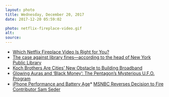 ```yaml
---
layout: photo
title: Wednesday, December 20, 2017
date: 2017-12-20 05:59:02

photo: netflix-fireplace-video.gif
alt:
source:
---
```


* [Which Netflix Fireplace Video Is Right for You?](https://melmagazine.com/which-netflix-fireplace-video-is-right-for-you-26a60a94787e)
* [The case against library fines—according to the head of New York Public Library](https://qz.com/1158839/the-case-against-library-fines-according-to-the-head-of-the-new-york-public-library/)
* [Koch Brothers Are Cities’ New Obstacle to Building Broadband](https://www.wired.com/story/koch-brothers-are-cities-new-obstacle-to-building-broadband/)
* [Glowing Auras and ‘Black Money’: The Pentagon’s Mysterious U.F.O. Program](https://www.nytimes.com/2017/12/16/us/politics/pentagon-program-ufo-harry-reid.html)
* [iPhone Performance and Battery Age](https://www.geekbench.com/blog/2017/12/iphone-performance-and-battery-age/)* [MSNBC Reverses Decision to Fire Contributor Sam Seder](https://theintercept.com/2017/12/07/sam-seder-msnbc-reverses-decision-to-fire-contributor-sam-seder/)
